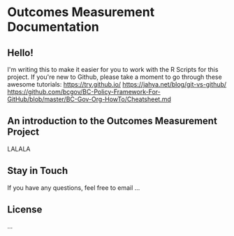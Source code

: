 # Outcomes Measurement Documentation
## Hello! 
I'm writing this to make it easier for you to work with the R Scripts for this project.
If you're new to Github, please take a moment to go through these awesome tutorials: 
https://try.github.io/
https://jahya.net/blog/git-vs-github/
https://github.com/bcgov/BC-Policy-Framework-For-GitHub/blob/master/BC-Gov-Org-HowTo/Cheatsheet.md
## An introduction to the Outcomes Measurement Project 
LALALA
## Stay in Touch
If you have any questions, feel free to email ...
## License
...
